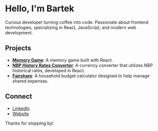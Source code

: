 # Hello, I'm Bartek

Curious developer turning coffee into code. Passionate about frontend technologies, specializing in React, JavaScript, and modern web development.

## Projects

- **[Memory Game](https://github.com/Bartek404/Memory-Game-React)**: A memory game built with React.
- **[NBP History Rates Converter](https://github.com/Bartek404/NBPHistoryRates-React)**: A currency converter that utilizes NBP historical rates, developed in React.
- **[Fairshare](https://github.com/Bartek404/FairShare-v2)**: A household budget calculator designed to help manage shared expenses.

## Connect

- [LinkedIn](https://www.linkedin.com/in/bart-maz)
- [Website](https://bm-web.dev)

Thanks for stopping by!
